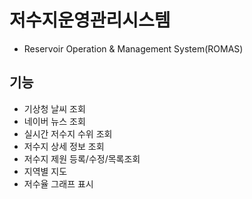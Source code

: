 # 저수지운영관리시스템

- Reservoir Operation & Management System(ROMAS)

## 기능

- 기상청 날씨 조회
- 네이버 뉴스 조회
- 실시간 저수지 수위 조회
- 저수지 상세 정보 조회
- 저수지 제원 등록/수정/목록조회
- 지역별 지도
- 저수율 그래프 표시
